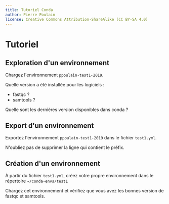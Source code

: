 ```yaml
---
title: Tutoriel Conda
author: Pierre Poulain
license: Creative Commons Attribution-ShareAlike (CC BY-SA 4.0)
---
```


# Tutoriel

## Exploration d'un environnement 

Chargez l'environnement `ppoulain-test1-2019`.

Quelle version a été installée pour les logiciels :

- fastqc ?
- samtools ?

Quelle sont les dernières version disponibles dans conda ?


## Export d'un environnement 

Exportez l'environnement `ppoulain-test1-2019` dans le fichier `test1.yml`.

N'oubliez pas de supprimer la ligne qui contient le préfix.


## Création d'un environnement 

À partir du fichier `test1.yml`, créez votre propre environnement dans le répertoire `~/conda-envs/test1`

Chargez cet environnement et vérifiez que vous avez les bonnes version de fastqc et samtools.


